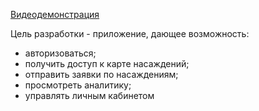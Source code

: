[Видеодемонстрация](https://drive.google.com/file/d/1-Ukw-f5twiDZvCNGaeC9_opkHPpScycM/view?usp=sharing)

Цель разработки - приложение, дающее возможность:
* авторизоваться;
* получить доступ к карте насаждений;
* отправить заявки по насаждениям;
* просмотреть аналитику;
* управлять личным кабинетом
